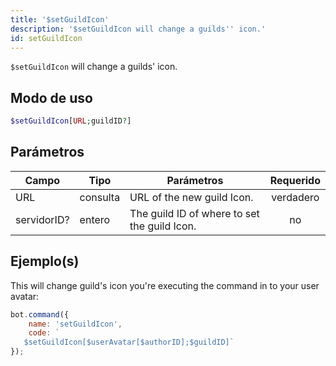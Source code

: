 ```yaml
---
title: '$setGuildIcon'
description: '$setGuildIcon will change a guilds'' icon.'
id: setGuildIcon
---
```


`$setGuildIcon` will change a guilds' icon.

## Modo de uso

```php
$setGuildIcon[URL;guildID?]
```

## Parámetros

| Campo       | Tipo     | Parámetros                                   | Requerido |
| ----------- | -------- | -------------------------------------------- |:---------:|
| URL         | consulta | URL of the new guild Icon.                   | verdadero |
| servidorID? | entero   | The guild ID of where to set the guild Icon. |    no     |

## Ejemplo(s)

This will change guild's icon you're executing the command in to your user avatar:

```javascript
bot.command({
    name: 'setGuildIcon',
    code: `
   $setGuildIcon[$userAvatar[$authorID];$guildID]`
});
```